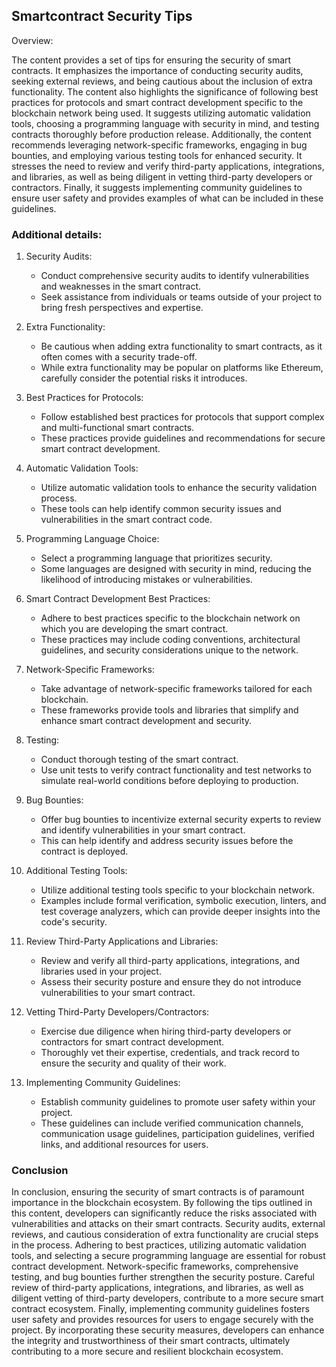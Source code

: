 ## Smartcontract Security Tips
Overview:

The content provides a set of tips for ensuring the security of smart contracts. It emphasizes the importance of conducting security audits, seeking external reviews, and being cautious about the inclusion of extra functionality. The content also highlights the significance of following best practices for protocols and smart contract development specific to the blockchain network being used. It suggests utilizing automatic validation tools, choosing a programming language with security in mind, and testing contracts thoroughly before production release. Additionally, the content recommends leveraging network-specific frameworks, engaging in bug bounties, and employing various testing tools for enhanced security. It stresses the need to review and verify third-party applications, integrations, and libraries, as well as being diligent in vetting third-party developers or contractors. Finally, it suggests implementing community guidelines to ensure user safety and provides examples of what can be included in these guidelines.

### Additional details:

1. Security Audits:
   - Conduct comprehensive security audits to identify vulnerabilities and weaknesses in the smart contract.
   - Seek assistance from individuals or teams outside of your project to bring fresh perspectives and expertise.

2. Extra Functionality:
   - Be cautious when adding extra functionality to smart contracts, as it often comes with a security trade-off.
   - While extra functionality may be popular on platforms like Ethereum, carefully consider the potential risks it introduces.

3. Best Practices for Protocols:
   - Follow established best practices for protocols that support complex and multi-functional smart contracts.
   - These practices provide guidelines and recommendations for secure smart contract development.

4. Automatic Validation Tools:
   - Utilize automatic validation tools to enhance the security validation process.
   - These tools can help identify common security issues and vulnerabilities in the smart contract code.

5. Programming Language Choice:
   - Select a programming language that prioritizes security.
   - Some languages are designed with security in mind, reducing the likelihood of introducing mistakes or vulnerabilities.

6. Smart Contract Development Best Practices:
   - Adhere to best practices specific to the blockchain network on which you are developing the smart contract.
   - These practices may include coding conventions, architectural guidelines, and security considerations unique to the network.

7. Network-Specific Frameworks:
   - Take advantage of network-specific frameworks tailored for each blockchain.
   - These frameworks provide tools and libraries that simplify and enhance smart contract development and security.

8. Testing:
   - Conduct thorough testing of the smart contract.
   - Use unit tests to verify contract functionality and test networks to simulate real-world conditions before deploying to production.

9. Bug Bounties:
   - Offer bug bounties to incentivize external security experts to review and identify vulnerabilities in your smart contract.
   - This can help identify and address security issues before the contract is deployed.

10. Additional Testing Tools:
    - Utilize additional testing tools specific to your blockchain network.
    - Examples include formal verification, symbolic execution, linters, and test coverage analyzers, which can provide deeper insights into the code's security.

11. Review Third-Party Applications and Libraries:
    - Review and verify all third-party applications, integrations, and libraries used in your project.
    - Assess their security posture and ensure they do not introduce vulnerabilities to your smart contract.

12. Vetting Third-Party Developers/Contractors:
    - Exercise due diligence when hiring third-party developers or contractors for smart contract development.
    - Thoroughly vet their expertise, credentials, and track record to ensure the security and quality of their work.

13. Implementing Community Guidelines:
    - Establish community guidelines to promote user safety within your project.
    - These guidelines can include verified communication channels, communication usage guidelines, participation guidelines, verified links, and additional resources for users.

### Conclusion
In conclusion, ensuring the security of smart contracts is of paramount importance in the blockchain ecosystem. By following the tips outlined in this content, developers can significantly reduce the risks associated with vulnerabilities and attacks on their smart contracts. Security audits, external reviews, and cautious consideration of extra functionality are crucial steps in the process. Adhering to best practices, utilizing automatic validation tools, and selecting a secure programming language are essential for robust contract development. Network-specific frameworks, comprehensive testing, and bug bounties further strengthen the security posture. Careful review of third-party applications, integrations, and libraries, as well as diligent vetting of third-party developers, contribute to a more secure smart contract ecosystem. Finally, implementing community guidelines fosters user safety and provides resources for users to engage securely with the project. By incorporating these security measures, developers can enhance the integrity and trustworthiness of their smart contracts, ultimately contributing to a more secure and resilient blockchain ecosystem.
